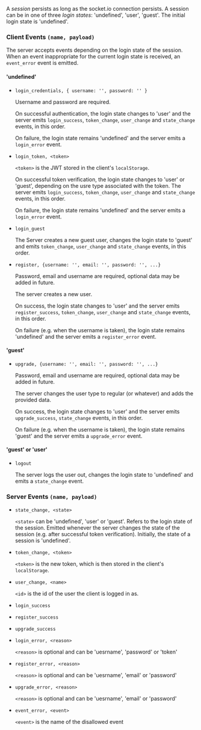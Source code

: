 A _session_ persists as long as the socket.io connection persists. A session can be in one of three _login states_: 'undefined', 'user', 'guest'. The initial login state is 'undefined'.

### Client Events `(name, payload)`

The server accepts events depending on the login state of the session. When an event inappropriate for the current login state is received, an `event_error` event is emitted.

#### 'undefined'

* `login_credentials, { username: '', password: '' }`

  Username and password are required.
  
  On successful authentication, the login state changes to 'user' and the server emits `login_success`, `token_change`, `user_change` and `state_change` events, in this order.
  
  On failure, the login state remains 'undefined' and the server emits a `login_error` event.

* `login_token, <token>`
  
  `<token>` is the JWT stored in the client's `localStorage`.
  
  On successful token verification, the login state changes to 'user' or 'guest', depending on the usre type associated with the token. The server emits `login_success`, `token_change`, `user_change` and `state_change` events, in this order.
  
  On failure, the login state remains 'undefined' and the server emits a `login_error` event.

* `login_guest`

  The Server creates a new guest user, changes the login state to 'guest' and emits `token_change`, `user_change` and `state_change` events, in this order.
   
* `register, {username: '', email: '', password: '', ...}`

  Password, email and username are required, optional data may be added in future.
  
  The server creates a new user. 
  
  On success, the login state changes to 'user' and the server emits `register_success`, `token_change`, `user_change` and `state_change` events, in this order.
  
  On failure (e.g. when the username is taken), the login state remains 'undefined' and the server emits a `register_error` event.
   
#### 'guest'

* `upgrade, {username: '', email: '', password: '', ...}`

  Password, email and username are required, optional data may be added in future.

  The server changes the user type to regular (or whatever) and adds the provided data. 
  
  On success, the login state changes to 'user' and the server emits `upgrade_success`, `state_change` events, in this order.
  
  On failure (e.g. when the username is taken), the login state remains 'guest' and the server emits a `upgrade_error` event.

#### 'guest' or 'user'

* `logout`

  The server logs the user out, changes the login state to 'undefined' and emits a `state_change` event.

### Server Events `(name, payload)`

* `state_change, <state>`

  `<state>` can be 'undefined', 'user' or 'guest'. Refers to the login state of the session. Emitted whenever the server changes the state of the session (e.g. after successful token verification). Initially, the state of a session is 'undefined'.
  
* `token_change, <token>`

  `<token>` is the new token, which is then stored in the client's `localStorage`. 
    
* `user_change, <name>`

  `<id>` is the id of the user the client is logged in as.
  
* `login_success`

* `register_success`

* `upgrade_success`

* `login_error, <reason>`

  `<reason>` is optional and can be 'uesrname', 'password' or 'token'

* `register_error, <reason>`

  `<reason>` is optional and can be 'uesrname', 'email' or 'password'

* `upgrade_error, <reason>`

  `<reason>` is optional and can be 'uesrname', 'email' or 'password'

* `event_error, <event>`

  `<event>` is the name of the disallowed event
  
  
